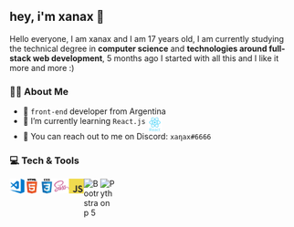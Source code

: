 <h2>hey, i'm xanax 🖤</h2>

Hello everyone, I am xanax and I am 17 years old, I am currently studying the technical degree in __computer science__ and __technologies around full-stack web development__, 5 months ago I started with all this and I like it more and more :)

<h3>👨‍💻 About Me</h3>

- 🎨 `front-end` developer from Argentina
- 📖 I’m currently learning `React.js` <img align="middle" src="https://raw.githubusercontent.com/devicons/devicon/master/icons/react/react-original-wordmark.svg" alt="react" width="25" height="25"/>
- 💌 You can reach out to me on Discord: `xaηax#6666`

<h3>💻 Tech & Tools</h3>

<img align="left" alt="Visual Studio Code" width="26px" src="https://raw.githubusercontent.com/github/explore/80688e429a7d4ef2fca1e82350fe8e3517d3494d/topics/visual-studio-code/visual-studio-code.png" />
<img align="left" alt="HTML5" width="26px" src="https://raw.githubusercontent.com/github/explore/80688e429a7d4ef2fca1e82350fe8e3517d3494d/topics/html/html.png" />
<img align="left" alt="CSS3" width="26px" src="https://raw.githubusercontent.com/github/explore/80688e429a7d4ef2fca1e82350fe8e3517d3494d/topics/css/css.png" />
<img align="left" alt="Sass" width="26px" src="https://raw.githubusercontent.com/github/explore/80688e429a7d4ef2fca1e82350fe8e3517d3494d/topics/sass/sass.png" />
<img align="left" alt="JavaScript" width="26px" src="https://raw.githubusercontent.com/github/explore/80688e429a7d4ef2fca1e82350fe8e3517d3494d/topics/javascript/javascript.png" />
<img align="left" alt="Bootrstrap 5" width="29px" src="https://avatars.githubusercontent.com/u/2918581?s=280&v=4" />
<img align="left" alt="Python" width="29px" src="https://upload.wikimedia.org/wikipedia/commons/thumb/c/c3/Python-logo-notext.svg/768px-Python-logo-notext.svg.png" />

